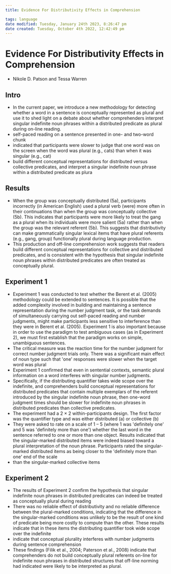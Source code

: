 ```yaml
---
title: Evidence For Distributivity Effects in Comprehension

tags: language  
date modified: Tuesday, January 24th 2023, 8:26:47 pm
date created: Tuesday, October 4th 2022, 12:42:49 pm
---
```


# Evidence For Distributivity Effects in Comprehension
- Nikole D. Patson and Tessa Warren

## Intro
- In the current paper, we introduce a new methodology for detecting whether a word in a sentence is conceptually represented as plural and use it to shed light on a debate about whether comprehenders interpret singular indefinite noun phrases within a distributed predicate as plural during on-line reading.
- self-paced reading on a sentence presented in one- and two-word chunk
- indicated that participants were slower to judge that one word was on the screen when the word was plural (e.g., cats) than when it was singular (e.g., cat)
- build different conceptual representations for distributed versus collective predicates, and interpret a singular indefinite noun phrase within a distributed predicate as plura

## Results
- When the group was conceptually distributed (5a), participants incorrectly (in American English) used a plural verb (were) more often in their continuations than when the group was conceptually collective (5b). This indicates that participants were more likely to treat the gang as a plural when its individuals were more salient (5a) rather than when the group was the relevant referent (5b). This suggests that distributivity can make grammatically singular lexical items that have plural referents (e.g., gang, group) functionally plural during language production.
- This production and off-line comprehension work suggests that readers build different conceptual representations for collective and distributed predicates, and is consistent with the hypothesis that singular indefinite noun phrases within distributed predicates are often treated as conceptually plural.

## Experiment 1
- Experiment 1 was conducted to test whether the Berent et al. (2005) methodology could be extended to sentences. It is possible that the added complexity involved in building and maintaining a sentence representation during the number judgment task, or the task demands of simultaneously carrying out self-paced reading and number judgments, might make participants less sensitive to interference than they were in Berent et al. (2005). Experiment 1 is also important because in order to use the paradigm to test ambiguous cases (as in Experiment 2), we must first establish that the paradigm works on simple, unambiguous sentences.
- The critical measure was the reaction time for the number judgment for correct number judgment trials only. There was a significant main effect of noun type such that 'one' responses were slower when the target word was plural
- Experiment 1 confirmed that even in sentential contexts, semantic plural information on a word interferes with singular number judgments.
- Specifically, if the distributing quantifier takes wide scope over the indefinite, and comprehenders build conceptual representations for distributed predicates that contain multiple exemplars of the referent introduced by the singular indefinite noun phrase, then one-word judgment times should be slower for indefinite noun phrases in distributed predicates than collective predicates.
- The experiment had a 2 × 2 within-participants design. The first factor was the quantifier type and was either distributed (a) or collective (b)
- They were asked to rate on a scale of 1 – 5 (where 1 was 'definitely one' and 5 was 'definitely more than one') whether the last word in the sentence referred to one or more than one object. Results indicated that the singular-marked distributed items were indeed biased toward a plural interpretation of the noun phrase. Participants rated the singular-marked distributed items as being closer to the 'definitely more than one' end of the scale
- than the singular-marked collective items

## Experiment 2
- The results of Experiment 2 confirm the hypothesis that singular indefinite noun phrases in distributed predicates can indeed be treated as conceptually plural during reading
- There was no reliable effect of distributivity and no reliable difference between the plural-marked conditions, indicating that the difference in the singular-marked conditions was unlikely to be the result of one kind of predicate being more costly to compute than the other. These results indicate that in these items the distributing quantifier took wide scope over the indefinite
- indicate that conceptual plurality interferes with number judgments during sentence comprehension
- These findings (Filik et al., 2004; Paterson et al., 2008) indicate that comprehenders do not build conceptually plural referents on-line for indefinite noun phrases in distributed structures that off-line norming had indicated were likely to be interpreted as plural.



